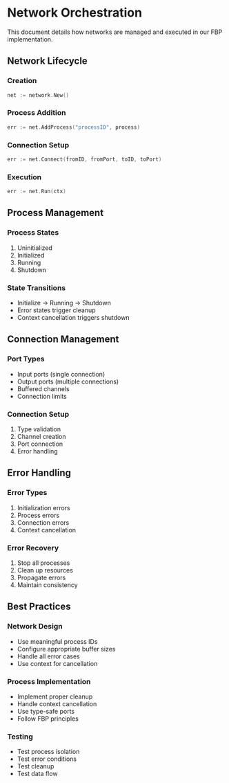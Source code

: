 # Network Orchestration

This document details how networks are managed and executed in our FBP implementation.

## Network Lifecycle

### Creation
```go
net := network.New()
```

### Process Addition
```go
err := net.AddProcess("processID", process)
```

### Connection Setup
```go
err := net.Connect(fromID, fromPort, toID, toPort)
```

### Execution
```go
err := net.Run(ctx)
```

## Process Management

### Process States
1. Uninitialized
2. Initialized
3. Running
4. Shutdown

### State Transitions
- Initialize -> Running -> Shutdown
- Error states trigger cleanup
- Context cancellation triggers shutdown

## Connection Management

### Port Types
- Input ports (single connection)
- Output ports (multiple connections)
- Buffered channels
- Connection limits

### Connection Setup
1. Type validation
2. Channel creation
3. Port connection
4. Error handling

## Error Handling

### Error Types
1. Initialization errors
2. Process errors
3. Connection errors
4. Context cancellation

### Error Recovery
1. Stop all processes
2. Clean up resources
3. Propagate errors
4. Maintain consistency

## Best Practices

### Network Design
- Use meaningful process IDs
- Configure appropriate buffer sizes
- Handle all error cases
- Use context for cancellation

### Process Implementation
- Implement proper cleanup
- Handle context cancellation
- Use type-safe ports
- Follow FBP principles

### Testing
- Test process isolation
- Test error conditions
- Test cleanup
- Test data flow